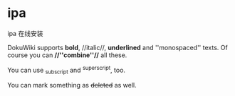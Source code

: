 # ipa
ipa 在线安装

DokuWiki supports **bold**, //italic//, __underlined__ and ''monospaced'' texts.
Of course you can **__//''combine''//__** all these.

You can use <sub>subscript</sub> and <sup>superscript</sup>, too.

You can mark something as <del>deleted</del> as well.
